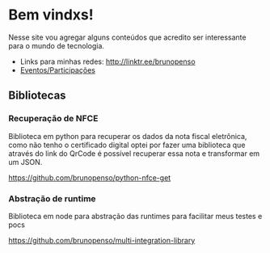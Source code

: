 # Bem vindxs!

Nesse site vou agregar alguns conteúdos que acredito ser interessante para o mundo de tecnologia.

- Links para minhas redes: <http://linktr.ee/brunopenso>
- [Eventos/Participações](./Events.md)

## Bibliotecas
### Recuperação de NFCE

Biblioteca em python para recuperar os dados da nota fiscal eletrônica, como não tenho o certificado digital optei por fazer uma biblioteca que através do link do QrCode é possível recuperar essa nota e transformar em um JSON.

<https://github.com/brunopenso/python-nfce-get>

### Abstração de runtime

Biblioteca em node para abstração das runtimes para facilitar meus testes e pocs

<https://github.com/brunopenso/multi-integration-library>
